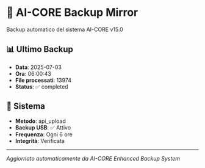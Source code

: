 # 🧬 AI-CORE Backup Mirror

Backup automatico del sistema AI-CORE v15.0

## 📊 Ultimo Backup
- **Data**: 2025-07-03
- **Ora**: 06:00:43
- **File processati**: 13974
- **Status**: ✅ completed

## 🎯 Sistema
- **Metodo**: api_upload
- **Backup USB**: ✅ Attivo
- **Frequenza**: Ogni 6 ore
- **Integrità**: Verificata

---
*Aggiornato automaticamente da AI-CORE Enhanced Backup System*
